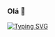 ### Olá 👋

<a href="https://git.io/typing-svg"><img src="https://readme-typing-svg.demolab.com?font=Fira+Code&weight=500&pause=1000&color=C51F15&random=false&width=435&lines=Meu+nome+%C3%A9+Lucas.;Boas+vindas+ao+meu+perfil!!!" alt="Typing SVG" /></a>
